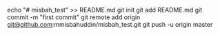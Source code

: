 echo "# misbah_test" >> README.md
git init
git add README.md
git commit -m "first commit"
git remote add origin git@github.com:mmisbahuddin/misbah_test.git
git push -u origin master